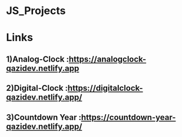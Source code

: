 # JS_Projects


# Links
## 1)Analog-Clock :https://analogclock-qazidev.netlify.app
## 2)Digital-Clock :https://digitalclock-qazidev.netlify.app/
## 3)Countdown Year :https://countdown-year-qazidev.netlify.app/

